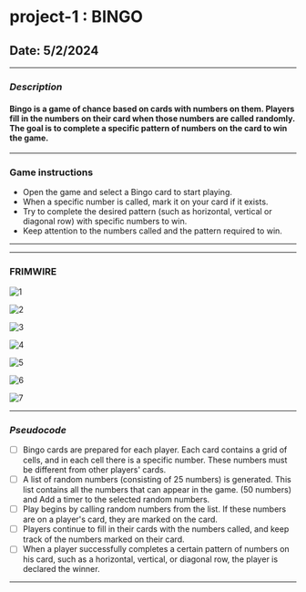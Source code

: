# project-1 : BINGO

## Date: 5/2/2024

---

### **_Description_**

#### Bingo is a game of chance based on cards with numbers on them. Players fill in the numbers on their card when those numbers are called randomly. The goal is to complete a specific pattern of numbers on the card to win the game.

---

### **Game instructions**

- Open the game and select a Bingo card to start playing.
- When a specific number is called, mark it on your card if it exists.
- Try to complete the desired pattern (such as horizontal, vertical or diagonal row) with specific numbers to win.
- Keep attention to the numbers called and the pattern required to win.

---

---

### **FRIMWIRE**

![1](https://www5.0zz0.com/2024/05/01/22/553226158.jpg)

![2](https://www5.0zz0.com/2024/05/01/22/916036046.jpg)

![3](https://www5.0zz0.com/2024/05/01/22/667456810.jpg)

![4](https://www5.0zz0.com/2024/05/01/22/892409181.jpg)

![5](https://www5.0zz0.com/2024/05/01/22/774840450.jpg)

![6](https://www5.0zz0.com/2024/05/01/22/258805665.jpg)

![7](https://www5.0zz0.com/2024/05/01/22/730828586.jpg)

---

### **_Pseudocode_**

- [ ] Bingo cards are prepared for each player. Each card contains a grid of cells, and in each cell there is a specific number. These numbers must be different from other players' cards.
- [ ] A list of random numbers (consisting of 25 numbers) is generated. This list contains all the numbers that can appear in the game. (50 numbers) and Add a timer to the selected random numbers.
- [ ] Play begins by calling random numbers from the list. If these numbers are on a player's card, they are marked on the card.
- [ ] Players continue to fill in their cards with the numbers called, and keep track of the numbers marked on their card.
- [ ] When a player successfully completes a certain pattern of numbers on his card, such as a horizontal, vertical, or diagonal row, the player is declared the winner.

---
